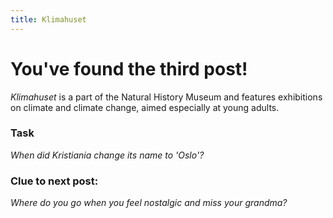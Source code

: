```yaml
---
title: Klimahuset
---
```


# You've found the third post!

_Klimahuset_ is a part of the Natural History Museum and features exhibitions on climate and climate change, aimed especially at young adults.

### Task

_When did Kristiania change its name to 'Oslo'?_

### Clue to next post:

_Where do you go when you feel nostalgic and miss your grandma?_
